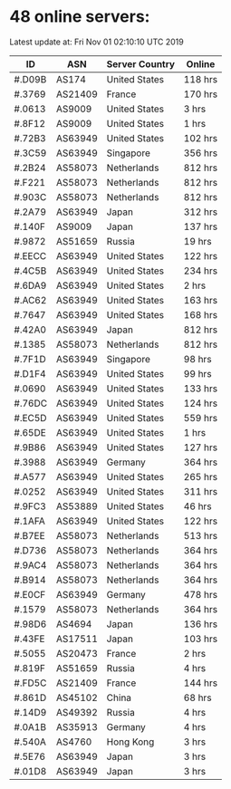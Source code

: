 # 48 online servers:

Latest update at: Fri Nov 01 02:10:10 UTC 2019

| ID | ASN | Server Country | Online |
| -- | --- | -------------- | ------ |
| #.D09B | AS174 | United States | 118 hrs |
| #.3769 | AS21409 | France | 170 hrs |
| #.0613 | AS9009 | United States | 3 hrs |
| #.8F12 | AS9009 | United States | 1 hrs |
| #.72B3 | AS63949 | United States | 102 hrs |
| #.3C59 | AS63949 | Singapore | 356 hrs |
| #.2B24 | AS58073 | Netherlands | 812 hrs |
| #.F221 | AS58073 | Netherlands | 812 hrs |
| #.903C | AS58073 | Netherlands | 812 hrs |
| #.2A79 | AS63949 | Japan | 312 hrs |
| #.140F | AS9009 | Japan | 137 hrs |
| #.9872 | AS51659 | Russia | 19 hrs |
| #.EECC | AS63949 | United States | 122 hrs |
| #.4C5B | AS63949 | United States | 234 hrs |
| #.6DA9 | AS63949 | United States | 2 hrs |
| #.AC62 | AS63949 | United States | 163 hrs |
| #.7647 | AS63949 | United States | 168 hrs |
| #.42A0 | AS63949 | Japan | 812 hrs |
| #.1385 | AS58073 | Netherlands | 812 hrs |
| #.7F1D | AS63949 | Singapore | 98 hrs |
| #.D1F4 | AS63949 | United States | 99 hrs |
| #.0690 | AS63949 | United States | 133 hrs |
| #.76DC | AS63949 | United States | 124 hrs |
| #.EC5D | AS63949 | United States | 559 hrs |
| #.65DE | AS63949 | United States | 1 hrs |
| #.9B86 | AS63949 | United States | 127 hrs |
| #.3988 | AS63949 | Germany | 364 hrs |
| #.A577 | AS63949 | United States | 265 hrs |
| #.0252 | AS63949 | United States | 311 hrs |
| #.9FC3 | AS53889 | United States | 46 hrs |
| #.1AFA | AS63949 | United States | 122 hrs |
| #.B7EE | AS58073 | Netherlands | 513 hrs |
| #.D736 | AS58073 | Netherlands | 364 hrs |
| #.9AC4 | AS58073 | Netherlands | 364 hrs |
| #.B914 | AS58073 | Netherlands | 364 hrs |
| #.E0CF | AS63949 | Germany | 478 hrs |
| #.1579 | AS58073 | Netherlands | 364 hrs |
| #.98D6 | AS4694 | Japan | 136 hrs |
| #.43FE | AS17511 | Japan | 103 hrs |
| #.5055 | AS20473 | France | 2 hrs |
| #.819F | AS51659 | Russia | 4 hrs |
| #.FD5C | AS21409 | France | 144 hrs |
| #.861D | AS45102 | China | 68 hrs |
| #.14D9 | AS49392 | Russia | 4 hrs |
| #.0A1B | AS35913 | Germany | 4 hrs |
| #.540A | AS4760 | Hong Kong | 3 hrs |
| #.5E76 | AS63949 | Japan | 3 hrs |
| #.01D8 | AS63949 | Japan | 3 hrs |

